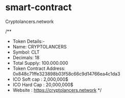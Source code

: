# smart-contract
Cryptolancers.network 

/**
 * Token Details:-
 * Name: CRYPTOLANCERS
 * Symbol: CLT
 * Decimals: 18
 * Total Supply: 100.000.000
 * Token Contract Address: 0x848c71ffe323898b03f58c66c9d14766ea4c1da3
 * ICO Soft cap : 2,000,000$
 * ICO Hard Cap : 20,000,000$
 * Website : https://cryptolancers.network
 */
